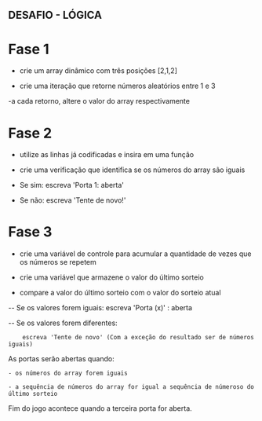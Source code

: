 ## DESAFIO - LÓGICA



# Fase 1

- crie um array dinâmico com três posições [2,1,2]

- crie uma iteração que retorne números aleatórios entre 1 e 3

-a cada retorno, altere o valor do array respectivamente



# Fase 2

- utilize as linhas já codificadas e insira em uma função

- crie uma verificação que identifica se os números do array são iguais

- Se sim: escreva 'Porta 1: aberta'

- Se não: escreva 'Tente de novo!'



# Fase 3



- crie uma variável de controle para acumular a quantidade de vezes que os números se repetem

- crie uma variável que armazene o valor do último sorteio

- compare a valor do último sorteio com o valor do sorteio atual

-- Se os valores forem iguais: escreva 'Porta (x)' : aberta

-- Se os valores forem diferentes:

        escreva 'Tente de novo' (Com a exceção do resultado ser de números iguais)



As portas serão abertas quando:

    - os números do array forem iguais 

    - a sequência de números do array for igual a sequência de númeroso do último sorteio



Fim do jogo acontece quando a terceira porta for aberta.
